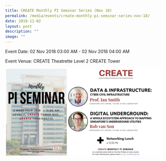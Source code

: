 ```yaml
---
title: CREATE Monthly PI Seminar Series (Nov 18)
permalink: /media/events/create-monthly-pi-seminar-series-nov-18/
date: 2018-11-02
layout: post
description: ""
image: ""
---
```


Event Date: 02 Nov 2018 03:00 AM - 02 Nov 2018 04:00 AM

Event Venue: CREATE Theatrette Level 2 CREATE Tower

![](/images/Events/Nov%202018.jpg)
